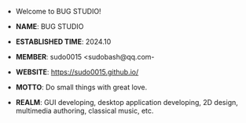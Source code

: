 - Welcome to BUG STUDIO!

- **NAME**: BUG STUDIO

- **ESTABLISHED TIME**: 2024.10

- **MEMBER**: sudo0015 <sudobash@qq.com-

- **WEBSITE**: https://sudo0015.github.io/

- **MOTTO**: Do small things with great love.

- **REALM**: GUI developing, desktop application developing, 2D design, multimedia authoring, classical music, etc.